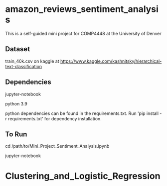 # amazon_reviews_sentiment_analysis
This is a self-guided mini project for COMP4448 at the University of Denver

## Dataset
train_40k.csv on kaggle at https://www.kaggle.com/kashnitsky/hierarchical-text-classification

## Dependencies
jupyter-notebook

python 3.9

python dependencies can be found in the requirements.txt. Run 'pip install -r requirements.txt' for dependency installation.

## To Run
cd /path/to/Mini_Project_Sentiment_Analysis.ipynb

jupyter-notebook
# Clustering_and_Logistic_Regression
